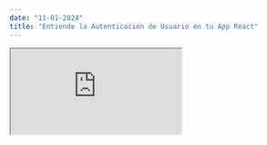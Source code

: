 ```yaml
---
date: "11-01-2024"
title: "Entiende la Autenticación de Usuario en tu App React"
---
```

<iframe src="https://www.youtube.com/embed/yarpyrJ1rWw" allowfullscreen></iframe>
